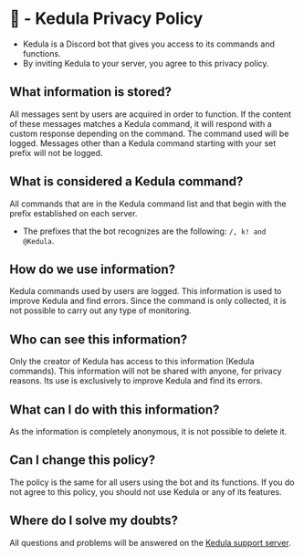 # 🤖 - Kedula Privacy Policy
- Kedula is a Discord bot that gives you access to its commands and functions.
- By inviting Kedula to your server, you agree to this privacy policy.
## What information is stored?
All messages sent by users are acquired in order to function.
If the content of these messages matches a Kedula command, it will respond with a custom response depending on the command.
The command used will be logged. Messages other than a Kedula command starting with your set prefix will not be logged.
## What is considered a Kedula command?
All commands that are in the Kedula command list and that begin with the prefix established on each server.
- The prefixes that the bot recognizes are the following: `/, k! and @Kedula`.
## How do we use information?
Kedula commands used by users are logged. This information is used to improve Kedula and find errors. Since the command is only collected, it is not possible to carry out any type of monitoring.
## Who can see this information?
Only the creator of Kedula has access to this information (Kedula commands).
This information will not be shared with anyone, for privacy reasons.
Its use is exclusively to improve Kedula and find its errors.
## What can I do with this information?
As the information is completely anonymous, it is not possible to delete it.
## Can I change this policy?
The policy is the same for all users using the bot and its functions.
If you do not agree to this policy, you should not use Kedula or any of its features.
## Where do I solve my doubts?
All questions and problems will be answered on the [Kedula support server](https://discord.gg/p26UWjCmQd).